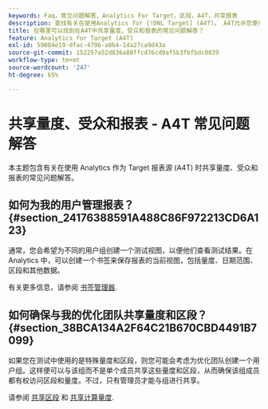 ```yaml
---
keywords: Faq，常见问题解答，Analytics For Target，区段，A4T，共享报表
description: 查找有关在使用Analytics for [!DNL Target] (A4T)。 A4T允许您使用Analytics报表进行Adobe [!DNL Target] 活动。
title: 在哪里可以找到在A4T中共享量度、受众和报表的常见问题解答？
feature: Analytics for Target (A4T)
exl-id: 59084e19-dfac-4796-a0b4-1da27ca9d43a
source-git-commit: 152257a52d836a88ffcd76cd9af5b3fbfbdc0839
workflow-type: tm+mt
source-wordcount: '247'
ht-degree: 65%

---
```


# 共享量度、受众和报表 - A4T 常见问题解答

本主题包含有关在使用 Analytics 作为 Target 报表源 (A4T) 时共享量度、受众和报表的常见问题解答。

## 如何为我的用户管理报表？ {#section_24176388591A488C86F972213CD6A123}

通常，您会希望为不同的用户组创建一个测试视图，以便他们查看测试结果。在 Analytics 中，可以创建一个书签来保存报表的当前视图，包括量度、日期范围、区段和其他数据。

有关更多信息，请参阅 [书签管理器](https://experienceleague.adobe.com/docs/analytics/analyze/reports-analytics/bookmarks.html).

## 如何确保与我的优化团队共享量度和区段？ {#section_38BCA134A2F64C21B670CBD4491B7099}

如果您在测试中使用的是特殊量度和区段，则您可能会考虑为优化团队创建一个用户组。这样便可以与该组而不是单个成员共享这些量度和区段，从而确保该组成员都有权访问区段和量度。不过，只有管理员才能与组进行共享。

请参阅 [共享区段](https://experienceleague.adobe.com/docs/analytics/components/segmentation/segmentation-workflow/t-seg-share.html) 和 [共享计算量度](https://experienceleague.adobe.com/docs/analytics/components/calculated-metrics/calcmetric-workflow/cm-sharing.html).
